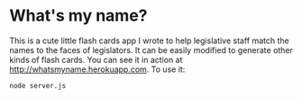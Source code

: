 What's my name?
=======

This is a cute little flash cards app I wrote to help legislative
staff match the names to the faces of legislators. It can be easily
modified to generate other kinds of flash cards.  You can see it in
action at <http://whatsmyname.herokuapp.com>.  To use it:

    node server.js

